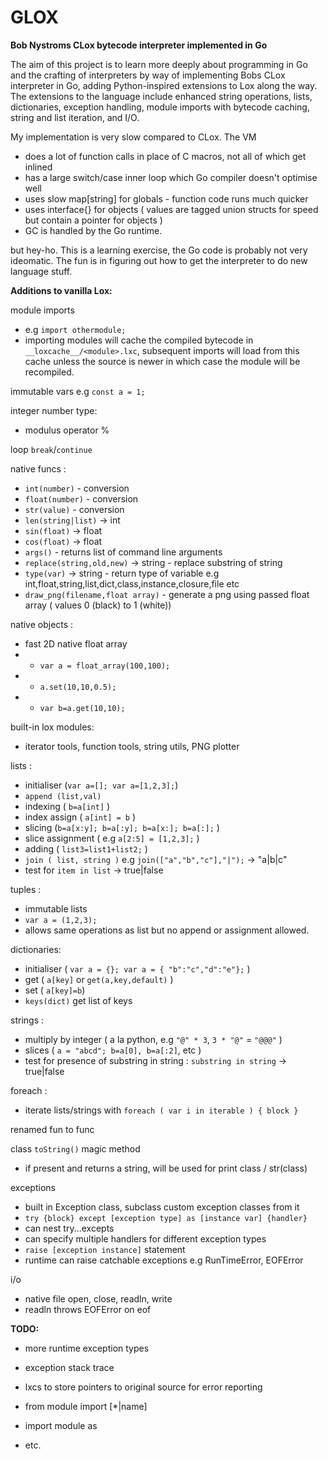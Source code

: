 # GLOX

**Bob Nystroms CLox bytecode interpreter implemented in Go**

The aim of this project is to learn more deeply about programming in Go and the crafting of interpreters by way of implementing Bobs CLox interpreter in Go, adding Python-inspired extensions to Lox along the way.
The extensions to the language include enhanced string operations, lists, dictionaries, exception handling, module imports with bytecode caching, string and list iteration, and I/O.  

My implementation is very slow compared to CLox. The VM 
- does a lot of function calls in place of C macros, not all of which get inlined
- has a large switch/case inner loop which Go compiler doesn't optimise well  
- uses slow map[string] for globals - function code runs much quicker 
- uses interface{} for objects ( values are tagged union structs for speed but contain a pointer for objects ) 
- GC is handled by the Go runtime. 

but hey-ho. This is a learning exercise, the Go code is probably not very ideomatic. The fun is in figuring out how to get the interpreter to do new language stuff. 

**Additions to vanilla Lox:**

module imports

- e.g `import othermodule;`
- importing modules will cache the compiled bytecode in `__loxcache__/<module>.lxc`, subsequent imports will load from this cache unless the source is newer in which 
  case the module will be recompiled. 

immutable vars e.g  `const a = 1;`

integer number type:

- modulus operator %  

loop `break`/`continue`

native funcs :  

- `int(number)`    - conversion
- `float(number)`   - conversion 
- `str(value)`     - conversion 
- `len(string|list)` -> int
- `sin(float)`    -> float
- `cos(float)`    -> float 
- `args()` - returns list of command line arguments  
- `replace(string,old,new)` -> string  - replace substring of string  
- `type(var)` -> string - return type of variable e.g int,float,string,list,dict,class,instance,closure,file etc 
- `draw_png(filename,float array)` - generate a png using passed float array ( values 0 (black) to 1 (white)) 

native objects :

- fast 2D native float array 
- - `var a = float_array(100,100);`
- - `a.set(10,10,0.5);`
- - `var b=a.get(10,10);`

built-in lox modules:
-  iterator tools, function tools, string utils, PNG plotter 

lists :

- initialiser (`var a=[]; var a=[1,2,3];`)
- `append (list,val)`  
- indexing ( `b=a[int]` )
- index assign ( `a[int] = b` )
- slicing (`b=a[x:y]; b=a[:y]; b=a[x:]; b=a[:];` )
- slice assignment ( e.g `a[2:5] = [1,2,3];` )
- adding ( `list3=list1+list2;` )
- `join ( list, string )`    e.g `join(["a","b","c"],"|");` -> "a|b|c"   
- test for `item in list`  -> true|false 

tuples : 

- immutable lists
- `var a = (1,2,3);` 
- allows same operations as list but no append or assignment allowed.

dictionaries:

- initialiser ( `var a = {}; var a = { "b":"c","d":"e"};` )
- get ( `a[key]` or `get(a,key,default)` ) 
- set ( `a[key]=b`)
- `keys(dict)`   get list of keys 

strings :

- multiply by integer ( a la python, e.g  `"@" * 3`,  `3 * "@"` = `"@@@"` )
- slices   ( `a = "abcd"; b=a[0], b=a[:2]`, etc )
- test for presence of substring in string : `substring in string` -> true|false 

foreach : 
- iterate lists/strings with `foreach ( var i in iterable ) { block }`



renamed fun to func

class `toString()` magic method

- if present and returns a string, will be used for print class / str(class)

exceptions

- built in Exception class, subclass custom exception classes from it
- `try {block} except [exception type] as [instance var] {handler}` 
- can nest try...excepts 
- can specify multiple handlers for different exception types
- `raise [exception instance]` statement 
- runtime can raise catchable exceptions e.g RunTimeError, EOFError

i/o

- native file open, close, readln, write 
- readln throws EOFError on eof 

**TODO:**

- more runtime exception types 
- exception stack trace 
- lxcs to store pointers to original source for error reporting 
- from module import [*|name] 
- import module as <namespace> 

- etc.
 
